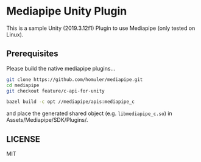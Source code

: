 # Mediapipe Unity Plugin

This is a sample Unity (2019.3.12f1) Plugin to use Mediapipe (only tested on Linux).

## Prerequisites
Please build the native mediapipe plugins...

```sh
git clone https://github.com/homuler/mediapipe.git
cd mediapipe
git checkout feature/c-api-for-unity

bazel build -c opt //mediapipe/apis:mediapipe_c
```

and place the generated shared object (e.g. `libmediapipe_c.so`) in Assets/Mediapipe/SDK/Plugins/.

## LICENSE
MIT
